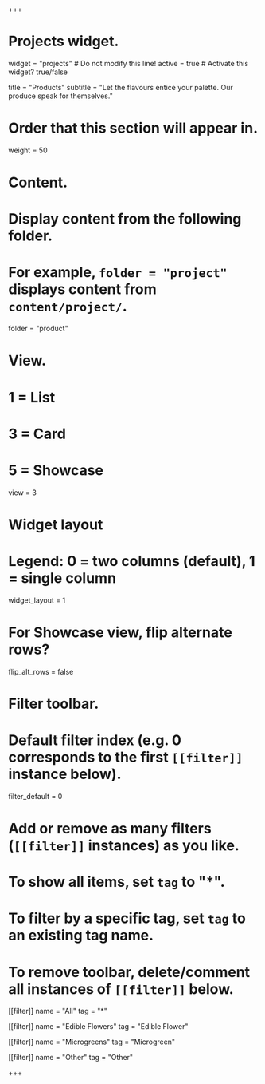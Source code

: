 +++
# Projects widget.
widget = "projects"  # Do not modify this line!
active = true  # Activate this widget? true/false

title = "Products"
subtitle = "Let the flavours entice your palette.  Our produce speak for themselves."

# Order that this section will appear in.
weight = 50

# Content.
# Display content from the following folder.
# For example, `folder = "project"` displays content from `content/project/`.
folder = "product"

# View.
#   1 = List
#   3 = Card
#   5 = Showcase
view = 3

# Widget layout
# Legend: 0 = two columns (default), 1 = single column
widget_layout = 1

# For Showcase view, flip alternate rows?
flip_alt_rows = false

# Filter toolbar.

# Default filter index (e.g. 0 corresponds to the first `[[filter]]` instance below).
filter_default = 0

# Add or remove as many filters (`[[filter]]` instances) as you like.
# To show all items, set `tag` to "*".
# To filter by a specific tag, set `tag` to an existing tag name.
# To remove toolbar, delete/comment all instances of `[[filter]]` below.

[[filter]]
  name = "All"
  tag = "*"

[[filter]]
  name = "Edible Flowers"
  tag = "Edible Flower"

[[filter]]
  name = "Microgreens"
  tag = "Microgreen"

[[filter]]
  name = "Other"
  tag = "Other"

+++
